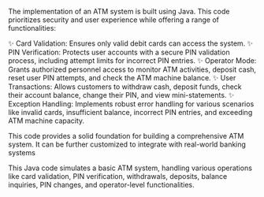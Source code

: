 The implementation of an ATM system is built using Java. This code prioritizes security and user experience while offering a range of functionalities:

✨ Card Validation: Ensures only valid debit cards can access the system.
✨ PIN Verification: Protects user accounts with a secure PIN validation process, including attempt limits for incorrect PIN entries.
✨ Operator Mode: Grants authorized personnel access to monitor ATM activities, deposit cash, reset user PIN attempts, and check the ATM machine balance.
✨ User Transactions: Allows customers to withdraw cash, deposit funds, check their account balance, change their PIN, and view mini-statements.
✨ Exception Handling: Implements robust error handling for various scenarios like invalid cards, insufficient balance, incorrect PIN entries, and exceeding ATM machine capacity.

 This code provides a solid foundation for building a comprehensive ATM system. It can be further customized to integrate with real-world banking systems

 This Java code simulates a basic ATM system, handling various operations like card validation, PIN verification, withdrawals, deposits, balance inquiries, PIN changes, and operator-level functionalities.
